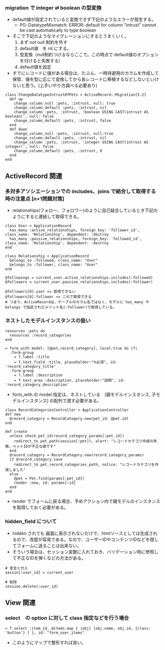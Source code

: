 ### migration で integer ⇄ boolean の型変換
- default値が設定されていると変換できず下記のようなエラーが発生する。
  - PG::DatatypeMismatch: ERROR:  default for column "intrust" cannot be cast automatically to type boolean
- そこで下記のようなマイグレーションにするとうまくいく。
  1. まず not null 制約を外す
  2. default値　を nil にする。
  3. 型変換（null制約つけるならここで。この時点で default値のオプションを付けると失敗する）
  4. default値を設定
- すでにレコードに値がある場合は、たぶん、一時待避用のカラムを作成して保管、値を型に応じて変換してから各レコードに移植するなどしないといけないと思う。(上手いやり方調べる必要あり)

```
class ChangeDatatypeIntrustOfPets < ActiveRecord::Migration[5.2]
  def up
    change_column_null :pets, :intrust, null: true
    change_column_default :pets, :intrust, nil
    change_column :pets, :intrust, 'boolean USING CAST(intrust AS boolean)', null: false
    change_column_default :pets, :intrust, false
  end
  def down
    change_column_null :pets, :intrust, null:true
    change_column_default :pets, :intrust, nil
    change_column :pets, :intrust, 'integer USING CAST(intrust AS integer)', null: false
    change_column_default :pets, :intrust, 0
  end
end
```

## ActiveRecord 関連
### 多対多アソシエーションでの includes、joins で結合して取得する時の注意点 [n+1問題対策]
- relationships(フォロー、フォロワー)のように自己結合しているとき下記のようにすると連結して取得できる。

```
class User < ApplicationRecord
  has_many :active_relationships, foreign_key: 'follower_id', class_name: 'Relationship', dependent: :destroy
  has_many :passive_relationships, foreign_key: 'followed_id', class_name: 'Relationship', dependent: :destroy
end

class Relationship < ApplicationRecord
  belongs_to :followed, class_name: "User"
  belongs_to :follower, class_name: "User"
end
```

```
@followings = current_user.active_relationships.includes(:followed)
@followers = current_user.passive_relationships.includes(:follower)

@followers[0].user <= 取得できない
@followers[0].follower <= これで取得できる
# つまり、ActiveRecordは、テーブルのカラム名ではなく、モデルに has_many や belongs で指定されたメソッド名(:follower)で取得している。
```

### ネストしたモデルインスタンスの扱い
```
resources :pets do
  resources :record_categories
end
```

```
= form_with model: [@pet,record_category], local:true do |f|
  .form-group
    = f.label :title
    = f.text_field :title, placeholder:"※必須", id: 'record_category_title'
  .form-group
    = f.label :description
    = f.text_area :description, placeholder:"説明", id: 'record_category_description'
```
- form_with の model 指定は、ネストしている　[親モデルインスタンス, 子モデルインスタンス] の配列で渡す必要がある。

```
class RecordCategoriesController < ApplicationController
def new
  @record_category = RecordCategory.new(pet_id: @pet.id)
end

def create
  unless check_pet_id(record_category_params[:pet_id])
    redirect_to pet_path(session[:pet]), alert: "レコードカテゴリ作成の失敗。ペットIDが不正な値です"
  end
  @record_category = RecordCategory.new(record_category_params)
  if @record_category.save
    redirect_to pet_record_categories_path, notice: "レコードカテゴリを作成しました"
  else
    @pet = Pet.find(params[:pet_id])
    render :new, id: params[:id]
  end
end
```
- render でフォームに戻る場合、予めアクション内で親モデルのインスタンスを取得しておく必要がある。

### hidden_field について
- hidden されても 画面に表示されないだけで、htmlソースとしては生成されるので、改竄が容易である。なので、ユーザーIDやコンテンツIDなどを隠してフォームに送ることは出来ない。
- そういう場合は、セッション変数に入れておき、バリデーション時に参照して不正なIDを弾くなどの方法がある。

```
# 宣言と代入
sessin[:user_id] = current_user

# 削除
session.delete(:user_id)
```

## View 関連
### select　の option に対して class 指定などを行う場合
```
= f.select :item_id, @items.map { |obj| [obj.name, obj.id, {class: 'button'} ] }, id: "form_user_items"
```
- このようにマップで整形すれば良い。
